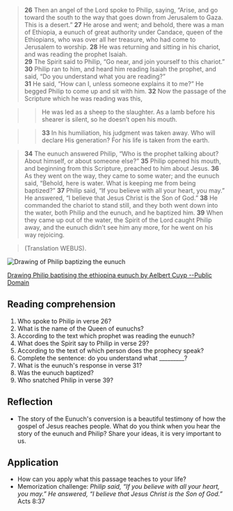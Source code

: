 > **26** Then an angel of the Lord spoke to Philip, saying, 
  “Arise, and go toward the south to the way that goes down from 
  Jerusalem to Gaza. This is a desert.” 
  **27** He arose and went; and behold, there was a man of Ethiopia, 
  a eunuch of great authority under Candace, queen of the Ethiopians, 
  who was over all her treasure, who had come to Jerusalem to worship. 
  **28** He was returning and sitting in his chariot, and was reading the 
  prophet Isaiah.  
  **29** The Spirit said to Philip, “Go near, and join yourself to this 
  chariot.” 
  **30** Philip ran to him, and heard him reading Isaiah the prophet, and 
  said, “Do you understand what you are reading?”  
  **31** He said, “How can I, unless someone explains it to me?” 
  He begged Philip to come up and sit with him. 
  **32** Now the passage of the Scripture which he was reading was this, 

>> He was led as a sheep to the slaughter. 
  As a lamb before his shearer is silent,
  so he doesn’t open his mouth.

>> **33** In his humiliation, his judgment was taken away.
  Who will declare His generation?
  For his life is taken from the earth.

> **34** The eunuch answered Philip, “Who is the prophet talking about? 
  About himself, or about someone else?” 
  **35** Philip opened his mouth, and beginning from this Scripture, 
  preached to him about Jesus. 
  **36** As they went on the way, they came to some water; and the eunuch 
  said, “Behold, here is water. What is keeping me from being baptized?” 
  **37** Philip said, “If you believe with all your heart, you may.” 
  He answered, “I believe that Jesus Christ is the Son of God.” 
  **38** He commanded the chariot to stand still, and they both went 
  down into the water, both Philip and the eunuch, and he baptized him. 
  **39** When they came up out of the water, the Spirit of the Lord caught 
  Philip away, and the eunuch didn’t see him any more, for he went on 
  his way rejoicing.  

> (Translation WEBUS).

![Drawing of Philip baptizing the eunuch](/img/felipe_bautiza_eunuco.jpg "Drawing of Philip baptizing the eunuch")

[Drawing Philip baptising the ethiopina eunuch by Aelbert Cuyp --Public Domain](https://picryl.com/media/aelbert-cuyp-saint-philip-baptising-the-ethiopian-eunuch-ntiii-ang-515655-a00e41)


## Reading comprehension

1. Who spoke to Philip in verse 26?
2. What is the name of the Queen of eunuchs?
3. According to the text which prophet was reading the eunuch?
4. What does the Spirit say to Philip in verse 29?
5. According to the text of which person does the prophecy speak?
6. Complete the sentence: do you understand what _________?
7. What is the eunuch's response in verse 31?
8. Was the eunuch baptized?
9. Who snatched Philip in verse 39?

## Reflection

* The story of the Eunuch's conversion is a beautiful testimony of how the 
  gospel of Jesus reaches people. What do you think when you hear the 
  story of the eunuch and Philip? Share your ideas, it is very important to us.

## Application

* How can you apply what this passage teaches to your life?
* Memorization challenge:  _Philip said, “If you believe with all your heart, 
  you may.” He answered, “I believe that Jesus Christ is the Son of 
  God.”_ Acts 8:37
